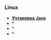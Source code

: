  
### Linux
- **<a href="http://stackoverflow.com/questions/32942023/ubuntu-openjdk-8-unable-to-locate-package">Учтановка Java</a>**
- **<a href="">***</a>**
- **<a href="">***</a>**
- **<a href="">***</a>**
